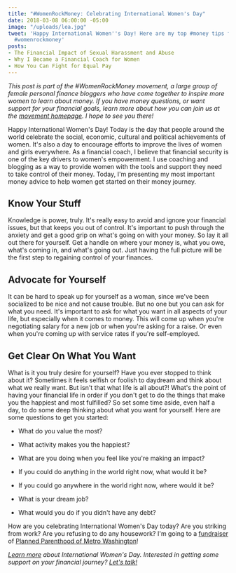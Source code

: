 ```yaml
---
title: "#WomenRockMoney: Celebrating International Women's Day"
date: 2018-03-08 06:00:00 -05:00
image: "/uploads/lea.jpg"
tweet: 'Happy International Women''s Day! Here are my top #money tips for #women.
  #womenrockmoney'
posts:
- The Financial Impact of Sexual Harassment and Abuse
- Why I Became a Financial Coach for Women
- How You Can Fight for Equal Pay
---
```


*This post is part of the #WomenRockMoney movement, a large group of female personal finance bloggers who have come together to inspire more women to learn about money. If you have money questions, or want support for your financial goals, learn more about how you can join us at the [movement homepage](https://www.mamafishsaves.com/womenrockmoney-movement/). I hope to see you there!*

Happy International Women's Day! Today is the day that people around the world celebrate the social, economic, cultural and political achievements of women. It's also a day to encourage efforts to improve the lives of women and girls everywhere. As a financial coach, I believe that financial security is one of the key drivers to women's empowerment. I use coaching and blogging as a way to provide women with the tools and support they need to take control of their money. Today, I'm presenting my most important money advice to help women get started on their money journey.

## Know Your Stuff

Knowledge is power, truly. It's really easy to avoid and ignore your financial issues, but that keeps you out of control. It's important to push through the anxiety and get a good grip on what's going on with your money. So lay it all out there for yourself. Get a handle on where your money is, what you owe, what's coming in, and what's going out. Just having the full picture will be the first step to regaining control of your finances. 

## Advocate for Yourself

It can be hard to speak up for yourself as a woman, since we've been socialized to be nice and not cause trouble. But no one but you can ask for what you need. It's important to ask for what you want in all aspects of your life, but especially when it comes to money. This will come up when you're negotiating salary for a new job or when you're asking for a raise. Or even when you're coming up with service rates if you're self-employed. 

## Get Clear On What You Want

What is it you truly desire for yourself? Have you ever stopped to think about it? Sometimes it feels selfish or foolish to daydream and think about what we really want. But isn't that what life is all about?! What's the point of having your financial life in order if you don't get to do the things that make you the happiest and most fulfilled? So set some time aside, even half a day, to do some deep thinking about what you want for yourself. Here are some questions to get you started:

* What do you value the most?

* What activity makes you the happiest?

* What are you doing when you feel like you're making an impact?

* If you could do anything in the world right now, what would it be?

* If you could go anywhere in the world right now, where would it be?

* What is your dream job?

* What would you do if you didn't have any debt?

How are you celebrating International Women's Day today? Are you striking from work? Are you refusing to do any housework? I'm going to a [fundraiser](https://www.facebook.com/events/277506966117621/) of [Planned Parenthood of Metro Washington](https://www.plannedparenthood.org/planned-parenthood-metropolitan-washington-dc)! 

*[Learn more](https://www.internationalwomensday.com/About) about International Women's Day. Interested in getting some support on your financial journey? [Let's talk!](https://maggiegermanofinancialcoaching.as.me/?appointmentType=1359318)*